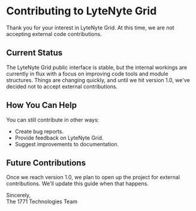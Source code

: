 # Contributing to LyteNyte Grid

Thank you for your interest in LyteNyte Grid. At this time, we are not accepting external code contributions.

## Current Status

The LyteNyte Grid public interface is stable, but the internal workings are currently
in flux with a focus on improving code tools and module structures.
Things are changing quickly, and until we hit version 1.0,
we've decided not to accept external contributions.

## How You Can Help

You can still contribute in other ways:

- Create bug reports.
- Provide feedback on LyteNyte Grid.
- Suggest improvements to documentation.

## Future Contributions

Once we reach version 1.0, we plan to open up the project
for external contributions. We'll update this guide when that happens.

Sincerely,  
The 1771 Technologies Team
